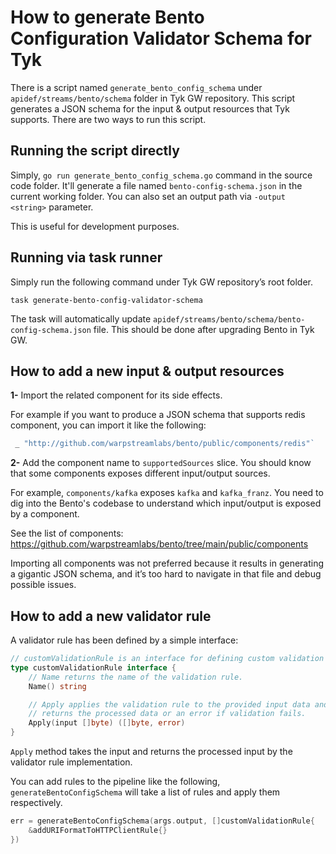 # How to generate Bento Configuration Validator Schema for Tyk

There is a script named `generate_bento_config_schema` under `apidef/streams/bento/schema` folder in Tyk GW repository. 
This script generates a JSON schema for the input & output resources that Tyk supports. There are two ways to run this script.

## Running the script directly

Simply, `go run generate_bento_config_schema.go` command in the source code folder. 
It'll generate a file named `bento-config-schema.json` in the current working folder. 
You can also set an output path via `-output <string>` parameter.

This is useful for development purposes.

## Running via task runner

Simply run the following command under Tyk GW repository’s root folder.

```shell
task generate-bento-config-validator-schema
```

The task will automatically update `apidef/streams/bento/schema/bento-config-schema.json` file. 
This should be done after upgrading Bento in Tyk GW.

## How to add a new input & output resources

**1-** Import the related component for its side effects.

For example if you want to produce a JSON schema that supports redis component, 
you can import it like the following:

```go
 _ "http://github.com/warpstreamlabs/bento/public/components/redis"`
```

**2-** Add the component name to `supportedSources` slice. You should know that some 
components exposes different input/output sources.

For example, `components/kafka` exposes `kafka` and `kafka_franz`. You need to dig into the Bento's codebase to understand 
which input/output is exposed by a component.

See the list of components: https://github.com/warpstreamlabs/bento/tree/main/public/components

Importing all components was not preferred because it results in generating a gigantic JSON schema, and it’s too hard to 
navigate in that file and debug possible issues. 

## How to add a new validator rule

A validator rule has been defined by a simple interface:

```go
// customValidationRule is an interface for defining custom validation rules for JSON schemas.
type customValidationRule interface {
	// Name returns the name of the validation rule.
	Name() string

	// Apply applies the validation rule to the provided input data and
	// returns the processed data or an error if validation fails.
	Apply(input []byte) ([]byte, error)
}
```

`Apply` method takes the input and returns the processed input by the validator rule implementation. 

You can add rules to the pipeline like the following, `generateBentoConfigSchema` will take a list of rules and apply them respectively.

```go
err = generateBentoConfigSchema(args.output, []customValidationRule{
	&addURIFormatToHTTPClientRule{}
})
```
